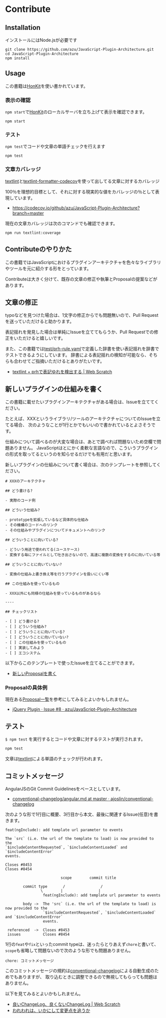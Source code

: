 # Contribute

## Installation

インストールにはNode.jsが必要です

    git clone https://github.com/azu/JavaScript-Plugin-Architecture.git
    cd JavaScript-Plugin-Architecture
    npm install

## Usage

この書籍は[HonKit](https://github.com/honkit/honkit)を使い書かれています。

### 表示の確認

`npm start`で[HonKit](https://github.com/honkit/honkit)のローカルサーバを立ち上げて表示を確認できます。

    npm start

### テスト

`npm test`でコードや文章の単語チェックを行えます

    npm test

### 文章カバレッジ

[textlint](https://github.com/textlint/textlint "textlint")と[textlint-formatter-codecov](https://github.com/azu/textlint-formatter-codecov "textlint-formatter-codecov")を使って出してる文章に対するカバレッジ

100％を理想的目標として、それに対する現実的な値をカバレッジの％として表現しています。

- https://codecov.io/github/azu/JavaScript-Plugin-Architecture?branch=master

現在の文章カバレッジは次のコマンドでも確認できます。

```
npm run textlint:coverage
```

## Contributeのやりかた

この書籍ではJavaScriptにおけるプラグインアーキテクチャを色々なライブラリやツールを元に紹介する形をとっています。

Contributeは大きく分けて、既存の文章の修正や執筆とProposalの提案などがあります。


## 文章の修正

typoなどを見つけた場合は、1文字の修正からでも問題無いので、Pull Requestを送っていただけると助かります。

表記揺れを発見した場合は単純にIssueを立ててもらうか、Pull Requestでの修正をいただけると嬉しいです。

また、この書籍では[test/prh-rule.yaml](test/prh-rule.yaml)で定義した辞書を使い表記揺れを辞書でテストできるようにしています。
辞書による表記揺れの検知が可能なら、そちらも合わせてご指摘いただけるとありがたいです。

- [textlint + prhで表記ゆれを検出する | Web Scratch](http://efcl.info/2015/09/14/textlint-rule-prh/ "textlint + prhで表記ゆれを検出する | Web Scratch")

## 新しいプラグインの仕組みを書く

この書籍に載せたいプラグインアーキテクチャがある場合は、Issueを立ててください。

たとえば、XXXというライブラリ/ツールのアーキテクチャについてのIssueを立てる場合、
次のようなことが1行とかでもいいので書かれているとよさそうです。

仕組みについて調べるのが大変な場合は、あとで調べれば問題ないため空欄で問題ありません。
JavaScriptはとにかく柔軟な言語なので、こういうプラグインの形式を取ってるというのを知らせるだけでも有用だと思います。

新しいプラグインの仕組みについて書く場合は、次のテンプレートを参照してください。

```
# XXXのアーキテクチャ

## どう書ける?

- 実際のコード例

## どういう仕組み?

- prototypeを拡張しているなど具体的な仕組み
- その機構のコードへのリンク
- その仕組みやプラグインについてドキュメントへのリンク

## どういうことに向いている?

- どういう用途で使われてる(ユースケース)
- 変換する毎にファイルとして吐き出さないので、高速に複数の変換をするのに向いている等

## どういうことに向いていない?

- 変換の仕組み上書き換え等を行うプラグインを扱いにくい等

## この仕組みを使っているもの

- XXX以外にも同様の仕組みを使っているものがあるなら

----

## チェックリスト

- [ ] どう書ける?
- [ ] どういう仕組み?
- [ ] どういうことに向いている?
- [ ] どういうことに向いていない?
- [ ] この仕組みを使っているもの
- [ ] 実装してみよう
- [ ] エコシステム
```

以下からこのテンプレートで使ったIssueを立てることができます。

- [新しいProposalを書く](https://github.com/azu/JavaScript-Plugin-Architecture/issues/new?assignees=&labels=Status%3A+Proposal&template=proposal.md&title=)

### Proposalの具体例

現在ある[Proposal一覧](https://github.com/azu/JavaScript-Plugin-Architecture/labels/proposal)を参考にしてみるとよいかもしれません。

- [jQuery Plugin · Issue #8 · azu/JavaScript-Plugin-Architecture](https://github.com/azu/JavaScript-Plugin-Architecture/issues/8 "jQuery Plugin · Issue #8 · azu/JavaScript-Plugin-Architecture")

## テスト

`$ npm test` を実行するとコードや文章に対するテストが実行されます。

```sh
npm test
```

文章は[textlint](https://github.com/azu/textlint "textlint")による単語のチェックが行われます。

## コミットメッセージ

AngularJSのGit Commit Guidelinesをベースとしています。

- [conventional-changelog/angular.md at master · ajoslin/conventional-changelog](https://github.com/ajoslin/conventional-changelog/blob/master/conventions/angular.md "conventional-changelog/angular.md at master · ajoslin/conventional-changelog")

次のような形で1行目に概要、3行目から本文、最後に関連するIssue(任意)を書きます。

```
feat(ngInclude): add template url parameter to events

The `src` (i.e. the url of the template to load) is now provided to the
`$includeContentRequested`, `$includeContentLoaded` and `$includeContentError`
events.

Closes #8453
Closes #8454
```


```
                         scope        commit title

        commit type       /                /      
                \        |                |
                 feat(ngInclude): add template url parameter to events

        body ->  The 'src` (i.e. the url of the template to load) is now provided to the
                 `$includeContentRequested`, `$includeContentLoaded` and `$includeContentError`
                 events.

 referenced  ->  Closes #8453
 issues          Closes #8454
```

1行の`feat`や`fix`といったcommit typeは、迷ったらとりあえず`chore`と書いて、`scope`も省略して問題ないので次のような形でも問題ありません。

```
chore: コミットメッセージ
```

このコミットメッセージの規約は[conventional-changelog](https://github.com/ajoslin/conventional-changelog "conventional-changelog")による自動生成のためでもありますが、
取り込むときに調整できるので無視してもらっても問題はありません。

以下を見てみるとよいかもしれません。

- [良いChangeLog、良くないChangeLog | Web Scratch](http://efcl.info/2015/06/18/good-changelog/ "良いChangeLog、良くないChangeLog | Web Scratch")
- [われわれは、いかにして変更点を追うか](http://azu.github.io/slide/cto/changelog.html "われわれは、いかにして変更点を追うか")
